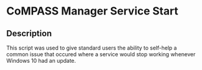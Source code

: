 # CoMPASS Manager Service Start
## Description
This script was used to give standard users the ability to self-help a common issue that occured 
where a service would stop working whenever Windows 10 had an update. 

